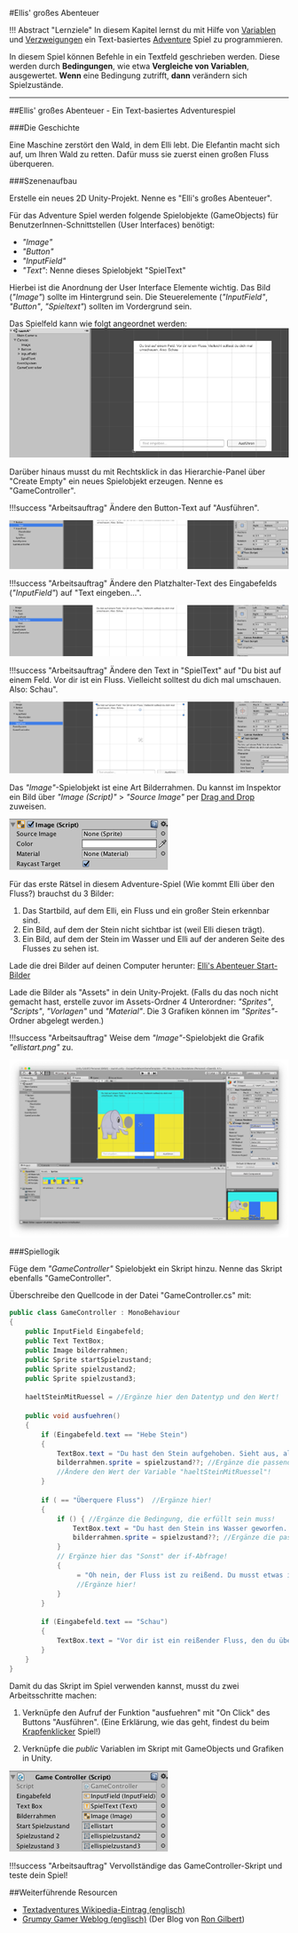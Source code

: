 #Ellis' großes Abenteuer

!!! Abstract "Lernziele"
    In diesem Kapitel lernst du mit Hilfe von [Variablen](variables.md) und [Verzweigungen](conditionals.md) ein Text-basiertes [Adventure](https://de.wikipedia.org/wiki/Adventure) Spiel zu programmieren.

In diesem Spiel können Befehle in ein Textfeld geschrieben werden. Diese werden durch **Bedingungen**, wie etwa **Vergleiche von Variablen**, ausgewertet. **Wenn** eine Bedingung zutrifft, **dann** verändern sich Spielzustände.

----

##Ellis' großes Abenteuer - Ein Text-basiertes Adventurespiel

###Die Geschichte

Eine Maschine zerstört den Wald, in dem Elli lebt. Die Elefantin macht sich auf, um Ihren Wald zu retten. Dafür muss sie zuerst einen großen Fluss überqueren.

###Szenenaufbau

Erstelle ein neues 2D Unity-Projekt. Nenne es "Elli's großes Abenteuer".

Für das Adventure Spiel werden folgende Spielobjekte (GameObjects) für BenutzerInnen-Schnittstellen (User Interfaces) benötigt:

* *"Image"*
* *"Button"*
* *"InputField"*
* *"Text"*: Nenne dieses Spielobjekt "SpielText"

Hierbei ist die Anordnung der User Interface Elemente wichtig. Das Bild (*"Image"*) sollte im Hintergrund sein. Die Steuerelemente (*"InputField"*, *"Button"*, *"Spieltext"*) sollten im Vordergrund sein.

Das Spielfeld kann wie folgt angeordnet werden:
![Spielfeld Anordung](img/elliadventuregamefield.png)

Darüber hinaus musst du mit Rechtsklick in das Hierarchie-Panel über "Create Empty" ein neues Spielobjekt erzeugen. Nenne es "GameController".

!!!success "Arbeitsauftrag"
    Ändere den Button-Text auf "Ausführen".
	
![Button Ausführen](img/ellibuttonausfuehren.png)


!!!success "Arbeitsauftrag"
    Ändere den Platzhalter-Text des Eingabefelds (*"InputField"*) auf "Text eingeben...".
	
![InputField Text](img/elliplaceholdertext.png)


!!!success "Arbeitsauftrag"
    Ändere den Text in "SpielText" auf "Du bist auf einem Feld. Vor dir ist ein Fluss. Vielleicht solltest du dich mal umschauen. Also: Schau".
	
![SpielText Text](img/ellitextfirst.png)

Das *"Image"*-Spielobjekt ist eine Art Bilderrahmen. Du kannst im Inspektor ein Bild über *"Image (Script)"* > *"Source Image"* per [Drag and Drop](https://de.wikipedia.org/wiki/Drag_and_Drop#/media/File:Drag-and-drop-de.svg) zuweisen.

![Image SourceImage](img/ellisourceimage.png)

Für das erste Rätsel in diesem Adventure-Spiel (Wie kommt Elli über den Fluss?) brauchst du 3 Bilder: 

1. Das Startbild, auf dem Elli, ein Fluss und ein großer Stein erkennbar sind. 
2. Ein Bild, auf dem der Stein nicht sichtbar ist (weil Elli diesen trägt).
3. Ein Bild, auf dem der Stein im Wasser und Elli auf der anderen Seite des Flusses zu sehen ist.

Lade die drei Bilder auf deinen Computer herunter: [Elli's Abenteuer Start-Bilder](img/ellistartpictures.zip)

Lade die Bilder als "Assets" in dein Unity-Projekt. (Falls du das noch nicht gemacht hast, erstelle zuvor im Assets-Ordner 4 Unterordner: *"Sprites"*, *"Scripts"*, *"Vorlagen"* und *"Material"*. Die 3 Grafiken können im *"Sprites"*-Ordner abgelegt werden.)

!!!success "Arbeitsauftrag"
    Weise dem *"Image"*-Spielobjekt die Grafik *"ellistart.png"* zu.

![Elli Adventure vollständiges UI](img/elliuicompleted.png)

###Spiellogik

Füge dem *"GameController"* Spielobjekt ein Skript hinzu. Nenne das Skript ebenfalls "GameController".

Überschreibe den Quellcode in der Datei "GameController.cs" mit:
``` c#
public class GameController : MonoBehaviour 
{
	public InputField Eingabefeld;
	public Text TextBox;
	public Image bilderrahmen;
	public Sprite startSpielzustand; 
	public Sprite spielzustand2;
	public Sprite spielzustand3;

	haeltSteinMitRuessel = //Ergänze hier den Datentyp und den Wert!

	public void ausfuehren()
	{
		if (Eingabefeld.text == "Hebe Stein") 
		{
			TextBox.text = "Du hast den Stein aufgehoben. Sieht aus, als könnte man diesen in den Fluss werfen.";
			bilderrahmen.sprite = spielzustand??; //Ergänze die passende Grafik!
			//Ändere den Wert der Variable "haeltSteinMitRuessel"!
		}

		if ( == "Überquere Fluss")  //Ergänze hier!
		{
			if () { //Ergänze die Bedingung, die erfüllt sein muss!
				TextBox.text = "Du hast den Stein ins Wasser geworfen. Du hast den Fluss überquert.";
				bilderrahmen.sprite = spielzustand??; //Ergänze die passende Grafik!
			} 
			// Ergänze hier das "Sonst" der if-Abfrage!
			{
				 = "Oh nein, der Fluss ist zu reißend. Du musst etwas in den Fluss werfen. Gibt es hier etwas, das aufheben kann?"; 
				 //Ergänze hier!
			}
		}

		if (Eingabefeld.text == "Schau") 
		{
			TextBox.text = "Vor dir ist ein reißender Fluss, den du überqueren musst. Da liegt auch ein Stein, vielleicht kann man den heben?";
		}
	}
}
```

Damit du das Skript im Spiel verwenden kannst, musst du zwei Arbeitsschritte machen:

1. Verknüpfe den Aufruf der Funktion "ausfuehren" mit "On Click" des Buttons "Ausführen". (Eine Erklärung, wie das geht, findest du beim [Krapfenklicker](donutclicker.md) Spiel!)

2. Verknüpfe die *public* Variablen im Skript mit GameObjects und Grafiken in Unity.

![GameController References](img/elligamecontrollerreferences.png)

!!!success "Arbeitsauftrag"
    Vervollständige das GameController-Skript und teste dein Spiel!

##Weiterführende Resourcen

* [Textadventures Wikipedia-Eintrag (englisch)](https://en.wikipedia.org/wiki/Adventure_game)
* [Grumpy Gamer Weblog (englisch)](https://www.grumpygamer.com) (Der Blog von [Ron Gilbert](https://de.wikipedia.org/wiki/Ron_Gilbert))

